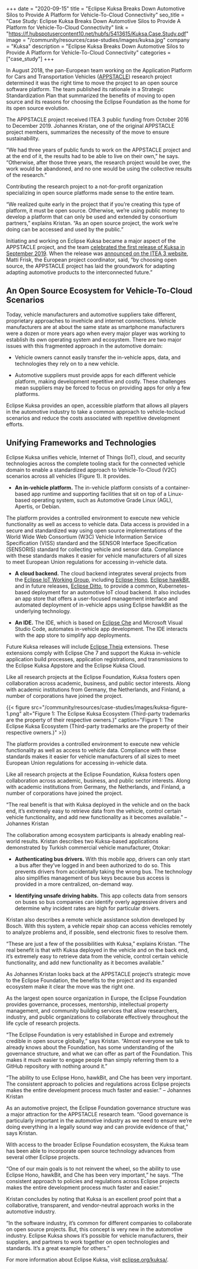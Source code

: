 +++
date = "2020-09-15"
title = "Eclipse Kuksa Breaks Down Automotive Silos to Provide A Platform for Vehicle-To-Cloud Connectivity"
seo_title = "Case Study: Eclipse Kuksa Breaks Down Automotive Silos to Provide A Platform for Vehicle-To-Cloud Connectivity"
link = "https://f.hubspotusercontent10.net/hubfs/5413615/Kuksa.Case.Study.pdf"
image = "/community/resources/case-studies/images/kuksa.jpg"
company = "Kuksa"
description = "Eclipse Kuksa Breaks Down Automotive Silos to Provide A Platform for Vehicle-To-Cloud Connectivity"
categories = ["case_study"]
+++

In August 2018, the pan-European team working on the Application Platform for Cars and Transportation Vehicles ([APPSTACLE](https://itea3.org/project/appstacle.html)) research project determined it was the right time to move the project to an open source software platform. The team published its rationale in a Strategic Standardization Plan that summarized the benefits of moving to open source and its reasons for choosing the Eclipse Foundation as the home for its open source evolution. 

The APPSTACLE project received ITEA 3 public funding from October 2016 to December 2019. Johannes Kristan, one of the original APPSTACLE project members, summarizes the necessity of the move to ensure sustainability. 

“We had three years of public funds to work on the APPSTACLE project and at the end of it, the results had to be able to live on their own,” he says. “Otherwise, after those three years, the research project would be over, the work would be abandoned, and no one would be using the collective results of the research.” 

Contributing the research project to a not-for-profit organization specializing in open source platforms made sense to the entire team. 

“We realized quite early in the project that if you’re creating this type of platform, it must be open source. Otherwise, we’re using public money to develop a platform that can only be used and extended by consortium partners,” explains Kristan. “As an open source project, the work we’re doing can be accessed and used by the public.” 

Initiating and working on Eclipse Kuksa became a major aspect of the APPSTACLE project, and the team [celebrated the first release of Kuksa in September 2019](https://www.eclipse.org/community/eclipse_newsletter/2020/january/1.php). When the release was [announced on the ITEA 3 website](https://itea3.org/news/itea-appstacle-project-announces-eclipse-kuksa-platform-for-car-to-car-to-cloud.html), Matti Frisk, the European project coordinator, said, “by choosing open source, the APPSTACLE project has laid the groundwork for adapting adapting automotive products to the interconnected future.”

## An Open Source Ecosystem for Vehicle-To-Cloud Scenarios

Today, vehicle manufacturers and automotive suppliers take different, proprietary approaches to invehicle and internet connections. Vehicle manufacturers are at about the same state as smartphone manufacturers were a dozen or more years ago when every major player was working to establish its own operating system and ecosystem. There are two major issues with this fragmented approach in the automotive domain: 

* Vehicle owners cannot easily transfer the in-vehicle apps, data, and technologies they rely on to a new vehicle. 

* Automotive suppliers must provide apps for each different vehicle platform, making development repetitive and costly. These challenges mean suppliers may be forced to focus on providing apps for only a few platforms. 

Eclipse Kuksa provides an open, accessible platform that allows all players in the automotive industry to take a common approach to vehicle-tocloud scenarios and reduce the costs associated with repetitive development efforts.

## Unifying Frameworks and Technologies

Eclipse Kuksa unifies vehicle, Internet of Things (IoT), cloud, and security technologies across the complete tooling stack for the connected vehicle domain to enable a standardized approach to Vehicle-To-Cloud (V2C) scenarios across all vehicles (Figure 1). It provides. 

* **An in-vehicle platform.** The in-vehicle platform consists of a container-based app runtime and supporting facilities that sit on top of a Linux-based operating system, such as Automotive Grade Linux (AGL), Apertis, or Debian. 

The platform provides a controlled environment to execute new vehicle functionality as well as access to vehicle data. Data access is provided in a secure and standardized way using open source implementations of the World Wide Web Consortium (W3C) Vehicle Information Service Specification (VISS) standard and the SENSOR Interface Specification (SENSORIS) standard for collecting vehicle and sensor data. Compliance with these standards makes it easier for vehicle manufacturers of all sizes to meet European Union regulations for accessing in-vehicle data. 

* **A cloud backend.** The cloud backend integrates several projects from the [Eclipse IoT Working Group](https://iot.eclipse.org/), including [Eclipse Hono](https://www.eclipse.org/hono/), [Eclipse hawkBit](https://www.eclipse.org/hawkbit/), and in future releases, [Eclipse Ditto](https://www.eclipse.org/ditto/), to provide a common, Kubernetes-based deployment for an automotive IoT cloud backend. It also includes an app store that offers a user-focused management interface and automated deployment of in-vehicle apps using Eclipse hawkBit as the underlying technology. 

* **An IDE.** The IDE, which is based on [Eclipse Che](https://www.eclipse.org/che/) and Microsoft Visual Studio Code, automates in-vehicle app development. The IDE interacts with the app store to simplify app deployments. 

Future Kuksa releases will include [Eclipse Theia](https://theia-ide.org/) extensions. These extensions comply with Eclipse Che 7 and support the Kuksa in-vehicle application build processes, application registrations, and transmissions to the Eclipse Kuksa Appstore and the Eclipse Kuksa Cloud.

Like all research projects at the Eclipse Foundation, Kuksa fosters open collaboration across academic, business, and public sector interests. Along with academic institutions from Germany, the Netherlands, and Finland, a number of corporations have joined the project.

{{< figure src="/community/resources/case-studies/images/kuksa-figure-1.png" alt="Figure 1: The Eclipse Kuksa Ecosystem (Third-party trademarks are the property of their respective owners.)" caption="Figure 1: The Eclipse Kuksa Ecosystem (Third-party trademarks are the property of their respective owners.)" >}}

The platform provides a controlled environment to execute new vehicle functionality as well as access to vehicle data. Compliance with these standards makes it easier for vehicle manufacturers of all sizes to meet European Union regulations for accessing in-vehicle data.

Like all research projects at the Eclipse Foundation, Kuksa fosters open collaboration across academic, business, and public sector interests. Along with academic institutions from Germany, the Netherlands, and Finland, a number of corporations have joined the project.

“The real benefit is that with Kuksa deployed in the vehicle and on the back end, it’s extremely easy to retrieve data from the vehicle, control certain vehicle functionality, and add new functionality as it becomes available.” – Johannes Kristan

The collaboration among ecosystem participants is already enabling real-world results. Kristan describes two Kuksa-based applications demonstrated by Turkish commercial vehicle manufacturer, Otokar: 

* **Authenticating bus drivers.** With this mobile app, drivers can only start a bus after they’ve logged in and been authorized to do so. This prevents drivers from accidentally taking the wrong bus. The technology also simplifies management of bus keys because bus access is provided in a more centralized, on-demand way.

* **Identifying unsafe driving habits.** This app collects data from sensors on buses so bus companies can identify overly aggressive drivers and determine why incident rates are high for particular drivers.

Kristan also describes a remote vehicle assistance solution developed by Bosch. With this system, a vehicle repair shop can access vehicles remotely to analyze problems and, if possible, send electronic fixes to resolve them. 

“These are just a few of the possibilities with Kuksa,” explains Kristan. “The real benefit is that with Kuksa deployed in the vehicle and on the back end, it’s extremely easy to retrieve data from the vehicle, control certain vehicle functionality, and add new functionality as it becomes available.”

As Johannes Kristan looks back at the APPSTACLE project’s strategic move to the Eclipse Foundation, the benefits to the project and its expanded ecosystem make it clear the move was the right one. 

As the largest open source organization in Europe, the Eclipse Foundation provides governance, processes, mentorship, intellectual property management, and community building services that allow researchers, industry, and public organizations to collaborate effectively throughout the life cycle of research projects. 

“The Eclipse Foundation is very established in Europe and extremely credible in open source globally,” says Kristan. “Almost everyone we talk to already knows about the Foundation, has some understanding of the governance structure, and what we can offer as part of the Foundation. This makes it much easier to engage people than simply referring them to a GitHub repository with nothing around it.”

“The ability to use Eclipse Hono, hawkBit, and Che has been very important. The consistent approach to policies and regulations across Eclipse projects makes the entire development process much faster and easier.” – Johannes Kristan

As an automotive project, the Eclipse Foundation governance structure was a major attraction for the APPSTACLE research team. “Good governance is particularly important in the automotive industry as we need to ensure we’re doing everything in a legally sound way and can provide evidence of that,” says Kristan.

With access to the broader Eclipse Foundation ecosystem, the Kuksa team has been able to incorporate open source technology advances from several other Eclipse projects. 

“One of our main goals is to not reinvent the wheel, so the ability to use Eclipse Hono, hawkBit, and Che has been very important,” he says. “The consistent approach to policies and regulations across Eclipse projects makes the entire development process much faster and easier.”

Kristan concludes by noting that Kuksa is an excellent proof point that a collaborative, transparent, and vendor-neutral approach works in the automotive industry. 

“In the software industry, it’s common for different companies to collaborate on open source projects. But, this concept is very new in the automotive industry. Eclipse Kuksa shows it’s possible for vehicle manufacturers, their suppliers, and partners to work together on open technologies and standards. It’s a great example for others.” 

For more information about Eclipse Kuksa, visit [eclipse.org/kuksa/](https://www.eclipse.org/kuksa/).